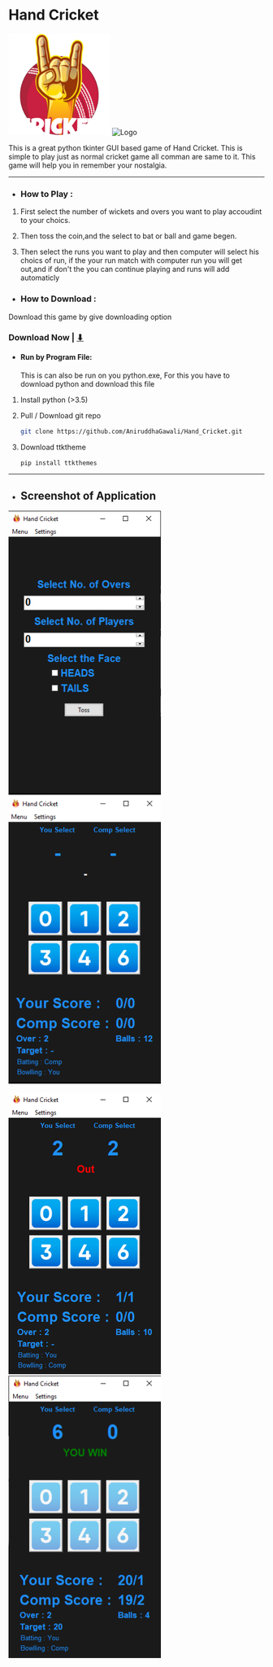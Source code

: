 # Hand Cricket

[<img src="data/img/logo.png" width="200" >](PicsArt_10-18-12.32.10.png) 
![Logo](http://francky.me/images/quora001.png)


This is a great python tkinter GUI based game of Hand Cricket. This is simple to play just as normal cricket game all comman are same to it. This game will help you in remember your nostalgia.


------------
- ### How to Play :

1. First select the number of wickets and overs you want to play accoudint to your choics.

2. Then toss the coin,and the select to bat or ball and game begen.

3. Then select the runs you want to play and then computer will select his
choics of run, if the your run match with computer run you will get out,and if don't the you can continue playing and runs will add automaticly

- ### How to Download :
Download this game by give downloading option
### Download Now | [⬇](https://github.com/AniruddhaGawali/Hand_Cricket/raw/master/Hand_cricket%20setup.exe)
  - #### Run by Program File:
  	This is can also be run on you python.exe, For this you have to download python and download this file
  1. Install python (>3.5)
	
  2. Pull / Download git repo
	
	    ```bash
        git clone https://github.com/AniruddhaGawali/Hand_Cricket.git
      ```
  3. Download ttktheme
	
	    ```bash
        pip install ttkthemes
      ```

------------
- ## Screenshot of Application

[<img src="data/img/img1.png" width="300">](img1.png)                  [<img src="data/img/img2.png" width="300">](img2.png) 

[<img src="data/img/img3.png" width="300">](img3.png)                 [<img src="data/img/img4.png" width="300">](img4.png)



